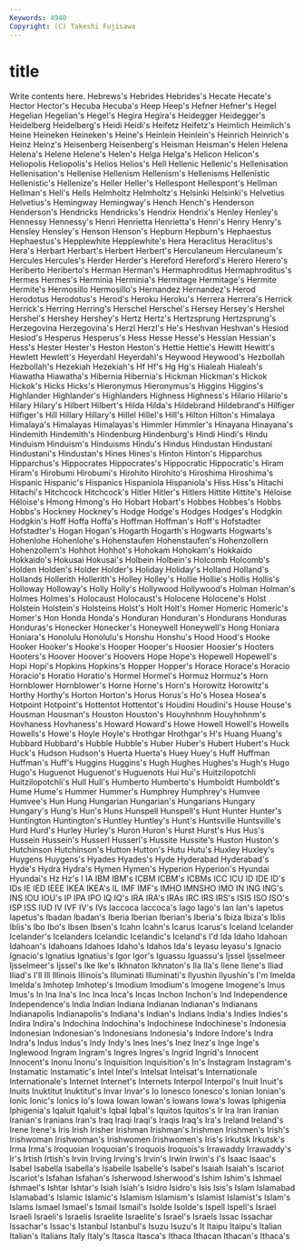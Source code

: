 ```yaml
---
Keywords: 4940 
Copyright: (C) Takeshi Fujisawa
---
```


# title

Write contents here.
 Hebrews's Hebrides Hebrides's Hecate Hecate's
Hector Hector's Hecuba Hecuba's Heep Heep's Hefner Hefner's Hegel Hegelian
Hegelian's Hegel's Hegira Hegira's Heidegger Heidegger's Heidelberg Heidelberg's Heidi Heidi's
Heifetz Heifetz's Heimlich Heimlich's Heine Heineken Heineken's Heine's Heinlein Heinlein's
Heinrich Heinrich's Heinz Heinz's Heisenberg Heisenberg's Heisman Heisman's Helen Helena
Helena's Helene Helene's Helen's Helga Helga's Helicon Helicon's Heliopolis Heliopolis's
Helios Helios's Hell Hellenic Hellenic's Hellenisation Hellenisation's Hellenise Hellenism Hellenism's
Hellenisms Hellenistic Hellenistic's Hellenize's Heller Heller's Hellespont Hellespont's Hellman Hellman's
Hell's Hells Helmholtz Helmholtz's Helsinki Helsinki's Helvetius Helvetius's Hemingway Hemingway's
Hench Hench's Henderson Henderson's Hendricks Hendricks's Hendrix Hendrix's Henley Henley's
Hennessy Hennessy's Henri Henrietta Henrietta's Henri's Henry Henry's Hensley Hensley's
Henson Henson's Hepburn Hepburn's Hephaestus Hephaestus's Hepplewhite Hepplewhite's Hera Heraclitus
Heraclitus's Hera's Herbart Herbart's Herbert Herbert's Herculaneum Herculaneum's Hercules Hercules's
Herder Herder's Hereford Hereford's Herero Herero's Heriberto Heriberto's Herman Herman's
Hermaphroditus Hermaphroditus's Hermes Hermes's Herminia Herminia's Hermitage Hermitage's Hermite Hermite's
Hermosillo Hermosillo's Hernandez Hernandez's Herod Herodotus Herodotus's Herod's Heroku Heroku's
Herrera Herrera's Herrick Herrick's Herring Herring's Herschel Herschel's Hersey Hersey's
Hershel Hershel's Hershey Hershey's Hertz Hertz's Hertzsprung Hertzsprung's Herzegovina Herzegovina's
Herzl Herzl's He's Heshvan Heshvan's Hesiod Hesiod's Hesperus Hesperus's Hess
Hesse Hesse's Hessian Hessian's Hess's Hester Hester's Heston Heston's Hettie
Hettie's Hewitt Hewitt's Hewlett Hewlett's Heyerdahl Heyerdahl's Heywood Heywood's Hezbollah
Hezbollah's Hezekiah Hezekiah's Hf Hf's Hg Hg's Hialeah Hialeah's Hiawatha
Hiawatha's Hibernia Hibernia's Hickman Hickman's Hickok Hickok's Hicks Hicks's Hieronymus
Hieronymus's Higgins Higgins's Highlander Highlander's Highlanders Highness Highness's Hilario Hilario's
Hilary Hilary's Hilbert Hilbert's Hilda Hilda's Hildebrand Hildebrand's Hilfiger Hilfiger's
Hill Hillary Hillary's Hillel Hillel's Hill's Hilton Hilton's Himalaya Himalaya's
Himalayas Himalayas's Himmler Himmler's Hinayana Hinayana's Hindemith Hindemith's Hindenburg Hindenburg's
Hindi Hindi's Hindu Hinduism Hinduism's Hinduisms Hindu's Hindus Hindustan Hindustani
Hindustani's Hindustan's Hines Hines's Hinton Hinton's Hipparchus Hipparchus's Hippocrates Hippocrates's
Hippocratic Hippocratic's Hiram Hiram's Hirobumi Hirobumi's Hirohito Hirohito's Hiroshima Hiroshima's
Hispanic Hispanic's Hispanics Hispaniola Hispaniola's Hiss Hiss's Hitachi Hitachi's Hitchcock
Hitchcock's Hitler Hitler's Hitlers Hittite Hittite's Héloise Héloise's Hmong Hmong's
Ho Hobart Hobart's Hobbes Hobbes's Hobbs Hobbs's Hockney Hockney's Hodge
Hodge's Hodges Hodges's Hodgkin Hodgkin's Hoff Hoffa Hoffa's Hoffman Hoffman's
Hoff's Hofstadter Hofstadter's Hogan Hogan's Hogarth Hogarth's Hogwarts Hogwarts's Hohenlohe
Hohenlohe's Hohenstaufen Hohenstaufen's Hohenzollern Hohenzollern's Hohhot Hohhot's Hohokam Hohokam's Hokkaido
Hokkaido's Hokusai Hokusai's Holbein Holbein's Holcomb Holcomb's Holden Holden's Holder
Holder's Holiday Holiday's Holland Holland's Hollands Hollerith Hollerith's Holley Holley's
Hollie Hollie's Hollis Hollis's Holloway Holloway's Holly Holly's Hollywood Hollywood's
Holman Holman's Holmes Holmes's Holocaust Holocaust's Holocene Holocene's Holst Holstein
Holstein's Holsteins Holst's Holt Holt's Homer Homeric Homeric's Homer's Hon
Honda Honda's Honduran Honduran's Hondurans Honduras Honduras's Honecker Honecker's Honeywell
Honeywell's Hong Honiara Honiara's Honolulu Honolulu's Honshu Honshu's Hood Hood's
Hooke Hooker Hooker's Hooke's Hooper Hooper's Hoosier Hoosier's Hooters Hooters's
Hoover Hoover's Hoovers Hope Hope's Hopewell Hopewell's Hopi Hopi's Hopkins
Hopkins's Hopper Hopper's Horace Horace's Horacio Horacio's Horatio Horatio's Hormel
Hormel's Hormuz Hormuz's Horn Hornblower Hornblower's Horne Horne's Horn's Horowitz
Horowitz's Horthy Horthy's Horton Horton's Horus Horus's Ho's Hosea Hosea's
Hotpoint Hotpoint's Hottentot Hottentot's Houdini Houdini's House House's Housman Housman's
Houston Houston's Houyhnhnm Houyhnhnm's Hovhaness Hovhaness's Howard Howard's Howe Howell
Howell's Howells Howells's Howe's Hoyle Hoyle's Hrothgar Hrothgar's H's Huang
Huang's Hubbard Hubbard's Hubble Hubble's Huber Huber's Hubert Hubert's Huck
Huck's Hudson Hudson's Huerta Huerta's Huey Huey's Huff Huffman Huffman's
Huff's Huggins Huggins's Hugh Hughes Hughes's Hugh's Hugo Hugo's Huguenot
Huguenot's Huguenots Hui Hui's Huitzilopotchli Huitzilopotchli's Hull Hull's Humberto Humberto's
Humboldt Humboldt's Hume Hume's Hummer Hummer's Humphrey Humphrey's Humvee Humvee's
Hun Hung Hungarian Hungarian's Hungarians Hungary Hungary's Hung's Hun's Huns
Hunspell Hunspell's Hunt Hunter Hunter's Huntington Huntington's Huntley Huntley's Hunt's
Huntsville Huntsville's Hurd Hurd's Hurley Hurley's Huron Huron's Hurst Hurst's
Hus Hus's Hussein Hussein's Husserl Husserl's Hussite Hussite's Huston Huston's
Hutchinson Hutchinson's Hutton Hutton's Hutu Hutu's Huxley Huxley's Huygens Huygens's
Hyades Hyades's Hyde Hyderabad Hyderabad's Hyde's Hydra Hydra's Hymen Hymen's
Hyperion Hyperion's Hyundai Hyundai's Hz Hz's I IA IBM IBM's
ICBM ICBM's ICBMs ICC ICU ID IDE ID's IDs IE
IED IEEE IKEA IKEA's IL IMF IMF's IMHO IMNSHO IMO
IN ING ING's INS IOU IOU's IP IPA IPO IQ
IQ's IRA IRA's IRAs IRC IRS IRS's ISIS ISO ISO's
ISP ISS IUD IV IVF IV's IVs Iaccoca Iaccoca's Iago
Iago's Ian Ian's Iapetus Iapetus's Ibadan Ibadan's Iberia Iberian Iberian's
Iberia's Ibiza Ibiza's Iblis Iblis's Ibo Ibo's Ibsen Ibsen's Icahn
Icahn's Icarus Icarus's Iceland Icelander Icelander's Icelanders Icelandic Icelandic's Iceland's
I'd Ida Idaho Idahoan Idahoan's Idahoans Idahoes Idaho's Idahos Ida's
Ieyasu Ieyasu's Ignacio Ignacio's Ignatius Ignatius's Igor Igor's Iguassu Iguassu's
Ijssel Ijsselmeer Ijsselmeer's Ijssel's Ike Ike's Ikhnaton Ikhnaton's Ila Ila's
Ilene Ilene's Iliad Iliad's I'll Ill Illinois Illinois's Illuminati Illuminati's
Ilyushin Ilyushin's I'm Imelda Imelda's Imhotep Imhotep's Imodium Imodium's Imogene
Imogene's Imus Imus's In Ina Ina's Inc Inca Inca's Incas
Inchon Inchon's Ind Independence Independence's India Indian Indiana Indianan Indianan's
Indianans Indianapolis Indianapolis's Indiana's Indian's Indians India's Indies Indies's Indira
Indira's Indochina Indochina's Indochinese Indochinese's Indonesia Indonesian Indonesian's Indonesians Indonesia's
Indore Indore's Indra Indra's Indus Indus's Indy Indy's Ines Ines's
Inez Inez's Inge Inge's Inglewood Ingram Ingram's Ingres Ingres's Ingrid
Ingrid's Innocent Innocent's Inonu Inonu's Inquisition Inquisition's In's Instagram Instagram's
Instamatic Instamatic's Intel Intel's Intelsat Intelsat's Internationale Internationale's Internet Internet's
Internets Interpol Interpol's Inuit Inuit's Inuits Inuktitut Inuktitut's Invar Invar's
Io Ionesco Ionesco's Ionian Ionian's Ionic Ionic's Ionics Io's Iowa
Iowan Iowan's Iowans Iowa's Iowas Iphigenia Iphigenia's Iqaluit Iqaluit's Iqbal
Iqbal's Iquitos Iquitos's Ir Ira Iran Iranian Iranian's Iranians Iran's
Iraq Iraqi Iraqi's Iraqis Iraq's Ira's Ireland Ireland's Irene Irene's
Iris Irish Irisher Irishman Irishman's Irishmen Irishmen's Irish's Irishwoman Irishwoman's
Irishwomen Irishwomen's Iris's Irkutsk Irkutsk's Irma Irma's Iroquoian Iroquoian's Iroquois
Iroquois's Irrawaddy Irrawaddy's Ir's Irtish Irtish's Irvin Irving Irving's Irvin's
Irwin Irwin's I's Isaac Isaac's Isabel Isabella Isabella's Isabelle Isabelle's
Isabel's Isaiah Isaiah's Iscariot Iscariot's Isfahan Isfahan's Isherwood Isherwood's Ishim
Ishim's Ishmael Ishmael's Ishtar Ishtar's Isiah Isiah's Isidro Isidro's Isis
Isis's Islam Islamabad Islamabad's Islamic Islamic's Islamism Islamism's Islamist Islamist's
Islam's Islams Ismael Ismael's Ismail Ismail's Isolde Isolde's Ispell Ispell's
Israel Israeli Israeli's Israelis Israelite Israelite's Israel's Israels Issac Issachar
Issachar's Issac's Istanbul Istanbul's Isuzu Isuzu's It Itaipu Itaipu's Italian
Italian's Italians Italy Italy's Itasca Itasca's Ithaca Ithacan Ithacan's Ithaca's
